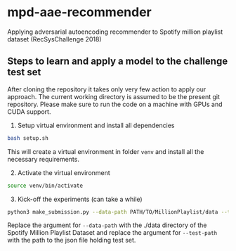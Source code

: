 # mpd-aae-recommender
Applying adversarial autoencoding recommender to Spotify million playlist dataset (RecSysChallenge 2018)

## Steps to learn and apply a model to the challenge test set

After cloning the repository it takes only very few action to apply our approach.
The current working directory is assumed to be the present git repository.
Please make sure to run the code on a machine with GPUs and CUDA support.

1. Setup virtual environment and install all dependencies

```sh
bash setup.sh
```

This will create a virtual environment in folder `venv` and install all the necessary requirements.


2. Activate the virtual environment

```sh
source venv/bin/activate
```

3. Kick-off the experiments (can take a while)

```sh
python3 make_submission.py --data-path PATH/TO/MillionPlaylist/data --test-path PATH/TO/MillionPlaylist/test_set.json
```

Replace the argument for `--data-path` with the ./data directory of the Spotify Million Playlist Dataset and
replace the argument for `--test-path` with the path to the json file holding test set.
